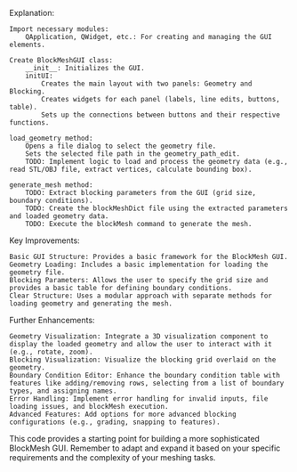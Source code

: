 Explanation:

    Import necessary modules:
        QApplication, QWidget, etc.: For creating and managing the GUI elements.

    Create BlockMeshGUI class:
        __init__: Initializes the GUI.
        initUI:
            Creates the main layout with two panels: Geometry and Blocking.
            Creates widgets for each panel (labels, line edits, buttons, table).
            Sets up the connections between buttons and their respective functions.

    load_geometry method:
        Opens a file dialog to select the geometry file.
        Sets the selected file path in the geometry_path_edit.
        TODO: Implement logic to load and process the geometry data (e.g., read STL/OBJ file, extract vertices, calculate bounding box).

    generate_mesh method:
        TODO: Extract blocking parameters from the GUI (grid size, boundary conditions).
        TODO: Create the blockMeshDict file using the extracted parameters and loaded geometry data.
        TODO: Execute the blockMesh command to generate the mesh.

Key Improvements:

    Basic GUI Structure: Provides a basic framework for the BlockMesh GUI.
    Geometry Loading: Includes a basic implementation for loading the geometry file.
    Blocking Parameters: Allows the user to specify the grid size and provides a basic table for defining boundary conditions.
    Clear Structure: Uses a modular approach with separate methods for loading geometry and generating the mesh.

Further Enhancements:

    Geometry Visualization: Integrate a 3D visualization component to display the loaded geometry and allow the user to interact with it (e.g., rotate, zoom).
    Blocking Visualization: Visualize the blocking grid overlaid on the geometry.
    Boundary Condition Editor: Enhance the boundary condition table with features like adding/removing rows, selecting from a list of boundary types, and assigning names.
    Error Handling: Implement error handling for invalid inputs, file loading issues, and blockMesh execution.
    Advanced Features: Add options for more advanced blocking configurations (e.g., grading, snapping to features).

This code provides a starting point for building a more sophisticated BlockMesh GUI. Remember to adapt and expand it based on your specific requirements and the complexity of your meshing tasks.
